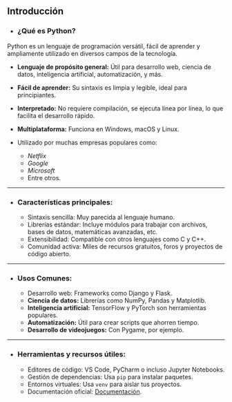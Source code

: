 ## Introducción 
- ### **¿Qué es Python?**
Python es un lenguaje de programación versátil, fácil de aprender y ampliamente utilizado en diversos campos de la tecnología.

  - **Lenguaje de propósito general:** Útil para desarrollo web, ciencia de datos, inteligencia artificial, automatización, y más.
  - **Fácil de aprender:** Su sintaxis es limpia y legible, ideal para principiantes.
  - **Interpretado:** No requiere compilación, se ejecuta línea por línea, lo que facilita el desarrollo rápido.
  - **Multiplataforma:** Funciona en Windows, macOS y Linux.

- Utilizado por muchas empresas populares como:
  - *Netflix*
  - *Google*
  - *Microsoft*
  - Entre otros.

---
- ### **Características principales:**
  - Sintaxis sencilla: Muy parecida al lenguaje humano.
  - Librerías estándar: Incluye módulos para trabajar con archivos, bases de datos, matemáticas avanzadas, etc.
  - Extensibilidad: Compatible con otros lenguajes como C y C++.
  - Comunidad activa: Miles de recursos gratuitos, foros y proyectos de código abierto.

---
- ### **Usos Comunes:**
  - Desarrollo web: Frameworks como Django y Flask.
  - **Ciencia de datos:** Librerías como NumPy, Pandas y Matplotlib.
  - **Inteligencia artificial:** TensorFlow y PyTorch son herramientas populares.
  - **Automatización:** Útil para crear scripts que ahorren tiempo.
  - **Desarrollo de videojuegos:** Con Pygame, por ejemplo.

---
- ### **Herramientas y recursos útiles:**
  - Editores de código: VS Code, PyCharm o incluso Jupyter Notebooks.
  - Gestión de dependencias: Usa ```pip``` para instalar paquetes.
  - Entornos virtuales: Usa ```venv``` para aislar tus proyectos.
  - Documentación oficial: [Documentación](Python.org).
